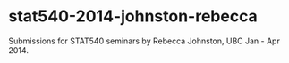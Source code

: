 stat540-2014-johnston-rebecca
===

Submissions for STAT540 seminars by Rebecca Johnston, UBC Jan - Apr 2014.
